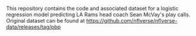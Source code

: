 This repository contains the code and associated dataset for a logistic regression model predicting LA Rams head coach Sean McVay's play calls. Original dataset can be found at https://github.com/nflverse/nflverse-data/releases/tag/pbp
